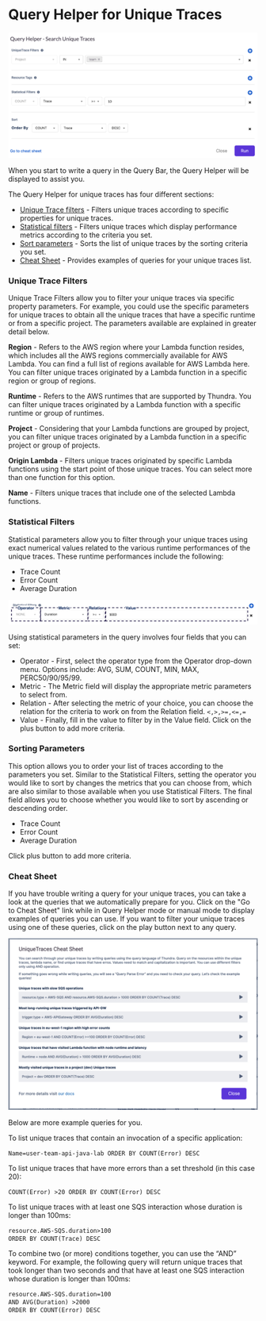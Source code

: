 # Query Helper for Unique Traces

![](<../../.gitbook/assets/image (3).png>)

When you start to write a query in the Query Bar, the Query Helper will be displayed to assist you.

The Query Helper for unique traces has four different sections:

* [Unique Trace filters](query-helper-for-unique-traces.md#unique-trace-filters) - Filters unique traces according to specific properties for unique traces.
* [Statistical filters](query-helper-for-unique-traces.md#statistical-filters) - Filters unique traces which display performance metrics according to the criteria you set.
* [Sort parameters](query-helper-for-unique-traces.md#sorting-parameters) - Sorts the list of unique traces by the sorting criteria you set.
* [Cheat Sheet](query-helper-for-unique-traces.md#cheat-sheet) - Provides examples of queries for your unique traces list.

### Unique Trace Filters

Unique Trace Filters allow you to filter your unique traces via specific property parameters. For example, you could use the specific parameters for unique traces to obtain all the unique traces that have a specific runtime or from a specific project. The parameters available are explained in greater detail below.

**Region** - Refers to the AWS region where your Lambda function resides, which includes all the AWS regions commercially available for AWS Lambda. You can find a full list of regions available for AWS Lambda here. You can filter unique traces originated by a Lambda function in a specific region or group of regions.

**Runtime** - Refers to the AWS runtimes that are supported by Thundra. You can filter unique traces originated by a Lambda function with a specific runtime or group of runtimes.

**Project** - Considering that your Lambda functions are grouped by project, you can filter unique traces originated by a Lambda function in a specific project or group of projects.

**Origin Lambda** - Filters unique traces originated by specific Lambda functions using the start point of those unique traces. You can select more than one function for this option.

**Name** - Filters unique traces that include one of the selected Lambda functions.

### Statistical Filters

Statistical parameters allow you to filter through your unique traces using exact numerical values related to the various runtime performances of the unique traces. These runtime performances include the following:

* Trace Count
* Error Count
* Average Duration

![](<../../.gitbook/assets/image (111).png>)

Using statistical parameters in the query involves four fields that you can set:

* Operator - First, select the operator type from the Operator drop-down menu. Options include: AVG, SUM, COUNT, MIN, MAX, PERC50/90/95/99.&#x20;
* Metric - The Metric field will display the appropriate metric parameters to select from.
* Relation - After selecting the metric of your choice, you can choose the relation for the criteria to work on from the Relation field. `<,>,>=,<=,=`
* Value - Finally, fill in the value to filter by in the Value field. Click on the plus button to add more criteria.

### Sorting Parameters

This option allows you to order your list of traces according to the parameters you set. Similar to the Statistical Filters, setting the operator you would like to sort by changes the metrics that you can choose from, which are also similar to those available when you use Statistical Filters. The final field allows you to choose whether you would like to sort by ascending or descending order.&#x20;

* Trace Count
* Error Count
* Average Duration

Click plus button to add more criteria.

### Cheat Sheet

If you have trouble writing a query for your unique traces, you can take a look at the queries that we automatically prepare for you. Click on the "Go to Cheat Sheet" link while in Query Helper mode or manual mode to display examples of queries you can use. If you want to filter your unique traces using one of these queries, click on the play button next to any query.

![](<../../.gitbook/assets/image (21).png>)

Below are more example queries for you.

To list unique traces that contain an invocation of a specific application:

```
Name=user-team-api-java-lab ORDER BY COUNT(Error) DESC 
```

To list unique traces that have more errors than a set threshold (in this case 20):

```
COUNT(Error) >20 ORDER BY COUNT(Error) DESC
```

To list unique traces with at least one SQS interaction whose duration is longer than 100ms:

```
resource.AWS-SQS.duration>100 
ORDER BY COUNT(Trace) DESC
```

To combine two (or more) conditions together, you can use the “AND” keyword. For example, the following query will return unique traces that took longer than two seconds and that have at least one SQS interaction whose duration is longer than 100ms:

```
resource.AWS-SQS.duration=100 
AND AVG(Duration) >2000 
ORDER BY COUNT(Error) DESC
```
